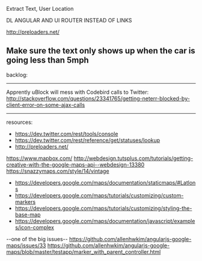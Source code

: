 Extract Text, User Location

DL ANGULAR AND UI ROUTER INSTEAD OF LINKS

http://preloaders.net/


Make sure the text only shows up when the car is going less than 5mph
---------
backlog:


---------
Apprently uBlock will mess with Codebird calls to Twitter: http://stackoverflow.com/questions/23341765/getting-neterr-blocked-by-client-error-on-some-ajax-calls

---------
resources:
- https://dev.twitter.com/rest/tools/console
- https://dev.twitter.com/rest/reference/get/statuses/lookup
- http://preloaders.net/


https://www.mapbox.com/
http://webdesign.tutsplus.com/tutorials/getting-creative-with-the-google-maps-api--webdesign-13380
https://snazzymaps.com/style/14/vintage

- https://developers.google.com/maps/documentation/staticmaps/#Latlons
- https://developers.google.com/maps/tutorials/customizing/custom-markers
- https://developers.google.com/maps/tutorials/customizing/styling-the-base-map
- https://developers.google.com/maps/documentation/javascript/examples/icon-complex


--one of the big issues--
https://github.com/allenhwkim/angularjs-google-maps/issues/33
https://github.com/allenhwkim/angularjs-google-maps/blob/master/testapp/marker_with_parent_controller.html





